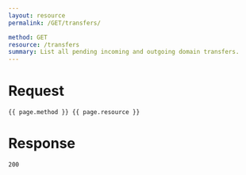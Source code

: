 ```yaml
---
layout: resource
permalink: /GET/transfers/

method: GET
resource: /transfers
summary: List all pending incoming and outgoing domain transfers.
---
```


# Request

~~~
{{ page.method }} {{ page.resource }}
~~~

# Response

~~~
200
~~~
